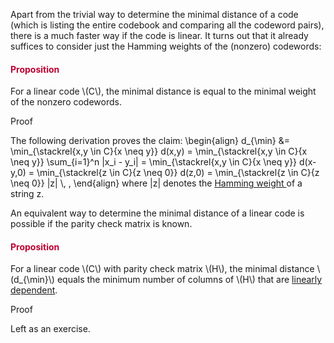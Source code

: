 <p>Apart from the trivial way to determine the minimal distance of a code (which is listing the entire codebook and comparing all the codeword pairs), there is a much faster way if the code is linear. It turns out that it already suffices to consider just the Hamming weights of the (nonzero) codewords:</p>
<div class="content-box pad-box-mini border border-trbl border-round">
<h4 style="color: #bc0031;"><strong>Proposition</strong></h4>
For a linear code \(C\), the minimal distance is equal to the minimal weight of the nonzero codewords.
<p><span class="element_toggler" role="button" aria-controls="group1" aria-label="Toggler" aria-expanded="false"><span class="Button">Proof</span></span></p>
<div id="group1" style="">
<div class="content-box">The following derivation proves the claim: \begin{align} d_{\min} &amp;= \min_{\stackrel{x,y \in C}{x \neq y}} d(x,y) = \min_{\stackrel{x,y \in C}{x \neq y}} \sum_{i=1}^n |x_i - y_i| = \min_{\stackrel{x,y \in C}{x \neq y}} d(x-y,0) = \min_{\stackrel{z \in C}{z \neq 0}} d(z,0) = \min_{\stackrel{z \in C}{z \neq 0}} |z| \, , \end{align}
where |z| denotes the <a href="https://en.wikipedia.org/wiki/Hamming_weight">Hamming weight </a> of a string z.
</div>
</div>
</div>
<p>An equivalent way to determine the minimal distance of a linear code is possible if the parity check matrix is known.</p>
<div class="content-box pad-box-mini border border-trbl border-round">
<h4 style="color: #bc0031;"><strong>Proposition</strong></h4>
For a linear code \(C\) with parity check matrix \(H\), the minimal distance \(d_{\min}\) equals the minimum number of columns of \(H\) that are <a href="https://en.wikipedia.org/wiki/Linear_independence">linearly dependent</a>.
<p><span class="element_toggler" role="button" aria-controls="group6" aria-label="Toggler" aria-expanded="false"><span class="Button">Proof</span></span></p>
<div id="group6" style="">
<div class="content-box">Left as an exercise.</div>
</div>
</div>